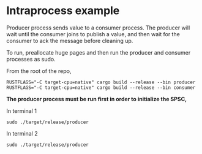 # Intraprocess example

Producer process sends value to a consumer process. The producer will wait until the consumer joins to publish a value, and then wait for the consumer to ack the message before cleaning up.

To run, preallocate huge pages and then run the producer and consumer processes as sudo.

From the root of the repo,

```
RUSTFLAGS="-C target-cpu=native" cargo build --release --bin producer
RUSTFLAGS="-C target-cpu=native" cargo build --release --bin consumer
```

**The producer process must be run first in order to initialize the SPSC,** 

In terminal 1 
```
sudo ./target/release/producer
```

In terminal 2
```
sudo ./target/release/producer
```
